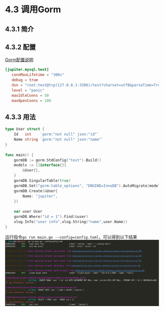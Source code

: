 # 4.3 调用Gorm

## 4.3.1 简介

## 4.3.2 配置

[Gorm配置说明](http://jupiter.douyu.com/jupiter/6.7clientgorm.html)

```toml
[jupiter.mysql.test]
   connMaxLifetime = "300s"
   debug = true
   dsn = "root:test@tcp(127.0.0.1:3306)/test?charset=utf8&parseTime=True&loc=Local&readTimeout=1s&timeout=1s&writeTimeout=3s"
   level = "panic"
   maxIdleConns = 50
   maxOpenConns = 100
```

## 4.3.3 用法

```go
type User struct {
    Id   int    `gorm:"not null" json:"id"`
    Name string `gorm:"not null" json:"name"`
}

func main() {
    gormDB := gorm.StdConfig("test").Build()
    models := []interface{}{
        &User{},
    }
    gormDB.SingularTable(true)
    gormDB.Set("gorm:table_options", "ENGINE=InnoDB").AutoMigrate(models...)
    gormDB.Create(&User{
        Name: "jupiter",
    })

    var user User
    gormDB.Where("id = 1").Find(&user)
    xlog.Info("user info",xlog.String("name",user.Name))
}
```

运行指令`go run main.go --config=config.toml`，可以得到以下结果
![image](../static/jupiter/client-gorm.png)
